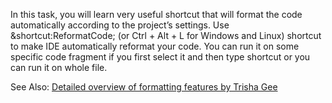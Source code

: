 In this task, you will learn very useful shortcut that will format the code automatically according to the project’s settings.
Use &shortcut:ReformatCode; (or  Ctrl + Alt + L for Windows and Linux) shortcut to make IDE automatically reformat your code.
You can run it on some specific code fragment if you first select it and then type shortcut or you can run it on whole file.

See Also: [Detailed overview of formatting features by Trisha Gee](https://blog.jetbrains.com/idea/2020/06/code-formatting/) 
